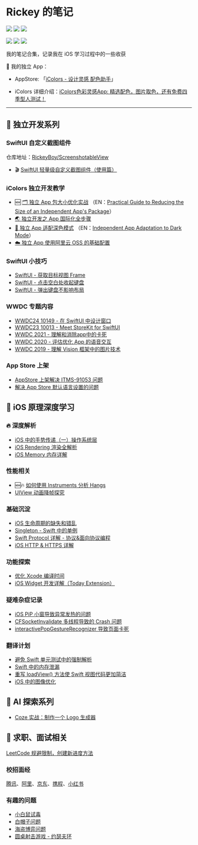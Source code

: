 # Rickey 的笔记

<p>
<a href="https://mp.weixin.qq.com/mp/appmsgalbum?action=getalbum&__biz=MzA5MTM1NTc2Ng==&scene=1&album_id=1406482220017369090&count=3#wechat_redirect"><img src="https://img.shields.io/badge/公众号-小吉的博客-green"></a>
<a href="https://juejin.im/user/59c0ede76fb9a00a3d134e0b/posts"><img src="https://img.shields.io/badge/掘金-RickeyBoy-green"></a>
<a href="https://xiaozhuanlan.com/u/rickeyboy"><img src="https://img.shields.io/badge/小专栏-RickeyBoy-green"></a>
</p>

<p> 
<img src="https://img.shields.io/badge/platform-iOS-ff69b4.svg">
<img src="https://img.shields.io/badge/language-Swift-orange.svg">
<img src="https://img.shields.io/badge/language-Objective--C-blue.svg">
</p>
我的笔记合集，记录我在 iOS 学习过程中的一些收获



🥰 我的独立 App：

- AppStore: 「[iColors - 设计灵感 配色助手](https://link.juejin.cn/?target=https%3A%2F%2Fapps.apple.com%2Fapp%2Fid6448422065)」

- iColors 详细介绍：[iColors色彩灵感App: 精选配色，图片取色，还有免费四季型人测试！ ](https://www.douban.com/group/topic/302111433/)

-------



##  独立开发系列

### SwiftUI 自定义截图组件

仓库地址：[RickeyBoy/ScreenshotableView](https://github.com/RickeyBoy/ScreenshotableView)

- 🎬 [SwiftUI 轻量级自定义截图组件（使用篇）](https://github.com/RickeyBoy/Rickey-iOS-Notes/blob/master/Notes/SwiftUI/SwiftUI%20%E8%BD%BB%E9%87%8F%E7%BA%A7%E8%87%AA%E5%AE%9A%E4%B9%89%E6%88%AA%E5%9B%BE%E7%BB%84%E4%BB%B6.md)

### iColors 独立开发教学

- 🆕 [🗂️ 独立 App 包大小优化实战](https://github.com/RickeyBoy/Rickey-iOS-Notes/blob/master/Notes/iColorsDevelopment/独立%20App%20包大小优化实战.md) （EN：[Practical Guide to Reducing the Size of an Independent App's Package](https://github.com/RickeyBoy/Rickey-iOS-Notes/blob/master/Notes/iColorsDevelopment/Practical%20Guide%20to%20Reducing%20the%20Size%20of%20an%20Independent%20App's%20Package.md)）
- [🌏 独立开发之 App 国际化全步骤](https://github.com/RickeyBoy/Rickey-iOS-Notes/blob/master/Notes/iColorsDevelopment/App%20%E5%9B%BD%E9%99%85%E5%8C%96%E5%85%A8%E6%AD%A5%E9%AA%A4.md)
- [🎨 独立 App 适配深色模式](https://github.com/RickeyBoy/Rickey-iOS-Notes/blob/master/Notes/iColorsDevelopment/%E7%8B%AC%E7%AB%8B%20App%20%E9%80%82%E9%85%8D%E6%B7%B1%E8%89%B2%E6%A8%A1%E5%BC%8F%E9%80%82%E9%85%8D.md) （EN：[Independent App Adaptation to Dark Mode](https://github.com/RickeyBoy/Rickey-iOS-Notes/blob/master/Notes/iColorsDevelopment/Independent%20App%20Adaptation%20to%20Dark%20Mode.md)）
- [☁️ 独立 App 使用阿里云 OSS 的基础配置](https://github.com/RickeyBoy/Rickey-iOS-Notes/blob/master/Notes/iColorsDevelopment/独立%20App%20使用阿里云%20OSS%20的基础配置.md)

### SwiftUI 小技巧

- [SwiftUI - 获取目标视图 Frame](https://github.com/RickeyBoy/Rickey-iOS-Notes/blob/master/Notes/SwiftUI/SwiftUI%20-%20%E8%8E%B7%E5%8F%96%E7%9B%AE%E6%A0%87%E8%A7%86%E5%9B%BE%20Frame.md)
- [SwiftUI - 点击空白处收起键盘](https://github.com/RickeyBoy/Rickey-iOS-Notes/blob/master/Notes/SwiftUI/SwiftUI%20%E7%82%B9%E5%87%BB%E7%A9%BA%E7%99%BD%E5%A4%84%E6%94%B6%E8%B5%B7%E9%94%AE%E7%9B%98.md)
- [SwiftUI - 弹出键盘不影响布局](https://github.com/RickeyBoy/Rickey-iOS-Notes/blob/master/Notes/SwiftUI/SwiftUI%20弹出键盘不影响布局.md)

### WWDC 专题内容

- [WWDC24 10149 - 在 SwiftUI 中设计窗口](https://github.com/RickeyBoy/Rickey-iOS-Notes/blob/master/Notes/Translation/WWDC24%2010149%20-%20在%20SwiftUI%20中设计窗口.md)
- [WWDC23 10013 - Meet StoreKit for SwiftUI](https://xiaozhuanlan.com/topic/0579631284)
- [WWDC 2021 - 理解和消除app中的卡死](https://github.com/RickeyBoy/Rickey-iOS-Notes/blob/master/Notes/Translation/WWDC2021理解和消除app中的卡死.md)
- [WWDC 2020 - 评估优化 App 的语音交互](https://xiaozhuanlan.com/topic/4759630281)
- [WWDC 2019 - 理解 Vision 框架中的图片技术](https://github.com/RickeyBoy/Rickey-iOS-Notes/blob/master/%E7%AC%94%E8%AE%B0/%E7%90%86%E8%A7%A3%20Vision%20%E6%A1%86%E6%9E%B6%E4%B8%AD%E7%9A%84%E5%9B%BE%E7%89%87%E6%8A%80%E6%9C%AF.md)

### App Store 上架

- [AppStore 上架解决 ITMS-91053 问题](https://github.com/RickeyBoy/Rickey-iOS-Notes/blob/master/Notes/AppStore/AppStore%20上架解决%20ITMS-91053%20问题.md)
- [解决 App Store 默认语言设置的问题](https://github.com/RickeyBoy/Rickey-iOS-Notes/blob/master/Notes/AppStore/%E8%A7%A3%E5%86%B3%20App%20Store%20%E9%BB%98%E8%AE%A4%E8%AF%AD%E8%A8%80%E8%AE%BE%E7%BD%AE%E7%9A%84%E9%97%AE%E9%A2%98.md)



## 📱 iOS 原理深度学习

### 🔥 深度解析

- [iOS 中的手势传递（一）操作系统层](https://github.com/RickeyBoy/Rickey-iOS-Notes/blob/master/Notes/Fundamental/iOSGestures.md)
- [iOS Rendering 渲染全解析](https://github.com/RickeyBoy/Rickey-iOS-Notes/blob/master/笔记/iOS%20Rendering.md)
- [iOS Memory 内存详解](https://github.com/RickeyBoy/Rickey-iOS-Notes/blob/master/笔记/iOS%20Memory.md)

### 性能相关

- 🆕🔥 [如何使用 Instruments 分析 Hangs](https://github.com/RickeyBoy/Rickey-iOS-Notes/blob/master/Notes/Techniques/%E5%A6%82%E4%BD%95%E4%BD%BF%E7%94%A8%20Instruments%20%E5%88%86%E6%9E%90%20Hangs.md)
- [UIView 动画降帧探究](https://github.com/RickeyBoy/Rickey-iOS-Notes/blob/master/Notes/Techniques/UIViewPreferredFPS.md)

### 基础沉淀

- [iOS 生命周期的缺失和错乱](https://github.com/RickeyBoy/Rickey-iOS-Notes/blob/master/笔记/iOS%20生命周期的缺失和错乱.md)
- [Singleton - Swift 中的单例](https://github.com/RickeyBoy/Rickey-iOS-Notes/blob/master/%E7%AC%94%E8%AE%B0/Singleton%20-%20Swift%20%E4%B8%AD%E7%9A%84%E5%8D%95%E4%BE%8B.md)
- [Swift Protocol 详解 - 协议&面向协议编程](https://github.com/RickeyBoy/Rickey-iOS-Notes/blob/master/%E7%AC%94%E8%AE%B0/Swift%20Protocol%20%E8%AF%A6%E8%A7%A3%20-%20%E5%8D%8F%E8%AE%AE%26%E9%9D%A2%E5%90%91%E5%8D%8F%E8%AE%AE%E7%BC%96%E7%A8%8B.md)
- [iOS HTTP & HTTPS 详解](https://github.com/RickeyBoy/Rickey-iOS-Notes/blob/master/%E7%AC%94%E8%AE%B0/iOS%20HTTP%20%26%20HTTPS%20%E8%AF%A6%E8%A7%A3.md)

### 功能探索

- [优化 Xcode 编译时间](https://github.com/RickeyBoy/Rickey-iOS-Notes/blob/master/%E7%AC%94%E8%AE%B0/%E4%BC%98%E5%8C%96%20Xcode%20%E7%BC%96%E8%AF%91%E6%95%88%E7%8E%87.md)
- [iOS Widget 开发详解（Today Extension）](https://github.com/RickeyBoy/Rickey-iOS-Notes/blob/master/笔记/iOS%20Widget%20开发详解（Today%20Extension）.md)

### 疑难杂症记录

- [iOS PiP 小窗导致异常发热的问题](https://github.com/RickeyBoy/Rickey-iOS-Notes/blob/master/Notes/Bugfix/iOS%20PiP%20小窗导致异常发热的问题.md)
- [CFSocketInvalidate 多线程导致的 Crash 问题](https://github.com/RickeyBoy/Rickey-iOS-Notes/blob/master/Notes/Bugfix/CFSocketInvalidate%20%E5%A4%9A%E7%BA%BF%E7%A8%8B%E5%AF%BC%E8%87%B4%E7%9A%84%20Crash%20%E9%97%AE%E9%A2%98.md)
- [interactivePopGestureRecognizer 导致页面卡死](https://github.com/RickeyBoy/Rickey-iOS-Notes/blob/master/笔记/interactivePopGestureRecognizer%20导致页面卡死.md)

### 翻译计划

- [避免 Swift 单元测试中的强制解析](https://github.com/RickeyBoy/Rickey-iOS-Notes/blob/master/Notes/Translation/%5B译%5D%20避免%20Swift%20单元测试中的强制解析.md)
- [Swift 中的内存泄漏](https://github.com/RickeyBoy/Rickey-iOS-Notes/blob/master/Notes/Translation/%5B译%5D%20Swift%20中的内存泄漏.md)
- [重写 loadView() 方法使 Swift 视图代码更加简洁](https://github.com/RickeyBoy/Rickey-iOS-Notes/blob/master/Notes/Translation/%5B译%5D%20重写%20loadView()%20方法使%20Swift%20视图代码更加简洁.md)
- [iOS 中的图像优化](https://github.com/RickeyBoy/Rickey-iOS-Notes/blob/master/Notes/Translation/%5B译%5D%20iOS%20中的图像优化.md)



## 🤖 AI 探索系列

- [Coze 实战：制作一个 Logo 生成器](https://github.com/RickeyBoy/Rickey-iOS-Notes/blob/master/Notes/AI/Coze%20实战：制作一个%20Logo%20生成器.md)



## 🔖 求职、面试相关

[LeetCode 规避限制，创建新进度方法](https://github.com/RickeyBoy/Rickey-iOS-Notes/blob/master/Notes/Interviews/LeetCode%20%E8%A7%84%E9%81%BF%E9%99%90%E5%88%B6%EF%BC%8C%E5%88%9B%E5%BB%BA%E6%96%B0%E8%BF%9B%E5%BA%A6%E6%96%B9%E6%B3%95.md)

### 校招面经

[腾讯](https://github.com/RickeyBoy/Rickey-iOS-Notes/blob/master/Notes/Interviews/腾讯面试题.md)、[阿里](https://github.com/RickeyBoy/Rickey-iOS-Notes/blob/master/Notes/Interviews/阿里巴巴面试题.md)、[京东](https://github.com/RickeyBoy/Rickey-iOS-Notes/blob/master/Notes/Interviews/京东面试题.md)、[携程](https://github.com/RickeyBoy/Rickey-iOS-Notes/blob/master/Notes/Interviews/携程面试题.md)、[小红书](https://github.com/RickeyBoy/Rickey-iOS-Notes/blob/master/Notes/Interviews/小红书面试题.md)

### 有趣的问题

- [小白鼠试毒](https://github.com/RickeyBoy/Rickey-iOS-Notes/blob/master/Notes/Games/小白鼠试毒%20PDF%20版.pdf)
- [白帽子问题](https://github.com/RickeyBoy/Rickey-iOS-Notes/blob/master/Notes/Games/白帽子问题.md)
- [海盗博弈问题](https://github.com/RickeyBoy/Rickey-iOS-Notes/blob/master/Notes/Games/海盗博弈问题.md)
- [圆桌射击游戏 - 约瑟夫环](https://github.com/RickeyBoy/Rickey-iOS-Notes/blob/master/Notes/Games/圆桌射击游戏%20PDF%20版.pdf)
